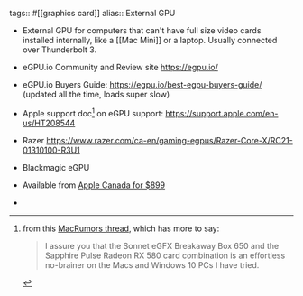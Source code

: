 ---
---

tags:: #[[graphics card]]
alias:: External GPU

- External GPU for computers that can't have full size video cards installed internally, like a [[Mac Mini]] or a laptop. Usually connected over Thunderbolt 3.

- eGPU.io Community and Review site https://egpu.io/
- eGPU.io Buyers Guide: https://egpu.io/best-egpu-buyers-guide/ (updated all the time, loads super slow)
- Apple support doc[^macrumors] on eGPU support: https://support.apple.com/en-us/HT208544 
- Razer https://www.razer.com/ca-en/gaming-egpus/Razer-Core-X/RC21-01310100-R3U1
- Blackmagic eGPU
- Available from [Apple Canada for $899](https://www.apple.com/ca/shop/product/HM8Y2VC/A/blackmagic-egpu)

- [^macrumors]: from this [MacRumors thread](https://forums.macrumors.com/threads/best-egpu-for-mac-mini-2020.2253096/), which has more to say: <blockquote>I assure you that the Sonnet eGFX Breakaway Box 650 and the Sapphire Pulse Radeon RX 580 card combination is an effortless no-brainer on the Macs and Windows 10 PCs I have tried.</blockquote>
